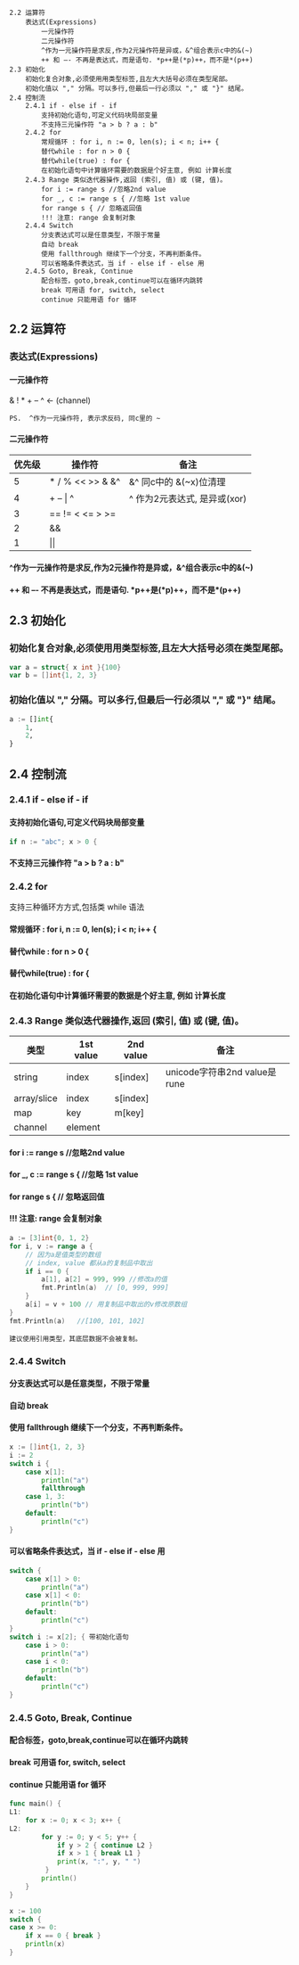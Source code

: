 
    2.2 运算符
        表达式(Expressions)
            一元操作符
            二元操作符
            ^作为一元操作符是求反,作为2元操作符是异或，&^组合表示c中的&(~)
            ++ 和 –- 不再是表达式，而是语句. *p++是(*p)++，而不是*(p++)
    2.3 初始化
        初始化复合对象,必须使⽤用类型标签,且左⼤大括号必须在类型尾部。
        初始化值以 "," 分隔。可以多⾏,但最后一⾏必须以 "," 或 "}" 结尾。
    2.4 控制流
        2.4.1 if - else if - if
            支持初始化语句,可定义代码块局部变量
            不支持三元操作符 "a > b ? a : b"
        2.4.2 for
            常规循环 : for i, n := 0, len(s); i < n; i++ {
            替代while : for n > 0 {
            替代while(true) : for {
            在初始化语句中计算循环需要的数据是个好主意, 例如 计算长度
        2.4.3 Range 类似迭代器操作,返回 (索引, 值) 或 (键, 值)。
            for i := range s //忽略2nd value
            for _, c := range s { //忽略 1st value
            for range s { // 忽略返回值
            !!! 注意: range 会复制对象
        2.4.4 Switch
            分支表达式可以是任意类型，不限于常量
            自动 break
            使用 fallthrough 继续下一个分支，不再判断条件。
            可以省略条件表达式，当 if - else if - else 用
        2.4.5 Goto, Break, Continue
            配合标签，goto,break,continue可以在循环内跳转
            break 可用语 for, switch, select
            continue 只能用语 for 循环



## 2.2 运算符


### 表达式(Expressions)

#### 一元操作符

& ! * + – ^  <- (channel) 

    PS.  ^作为一元操作符, 表示求反码, 同c里的 ~



#### 二元操作符

优先级  | 操作符   | 备注
------------- | ------------- | --------
5  |  \* / % << >> & &^ |  &^ 同c中的 &(~x)位清理
4  |  \+ – \| ^  |   ^ 作为2元表达式, 是异或(xor) 
3  |  == != < <= > >=  |    
2  |    &&      |
1  |    \|\|      |

#### ^作为一元操作符是求反,作为2元操作符是异或，&^组合表示c中的&(~)

#### ++ 和 –- 不再是表达式，而是语句. \*p++是(\*p)++，而不是\*(p++)  


## 2.3 初始化

### 初始化复合对象,必须使⽤用类型标签,且左⼤大括号必须在类型尾部。

```go
var a = struct{ x int }{100}
var b = []int{1, 2, 3}
```

### 初始化值以 "," 分隔。可以多⾏,但最后一⾏必须以 "," 或 "}" 结尾。

```python
a := []int{ 
    1,
    2,
}
```


## 2.4 控制流

### 2.4.1 if - else if - if

#### 支持初始化语句,可定义代码块局部变量

```go
if n := "abc"; x > 0 {
```

#### 不支持三元操作符 "a > b ? a : b"

### 2.4.2 for

支持三种循环⽅方式,包括类 while 语法

#### 常规循环 :     for i, n := 0, len(s); i < n; i++ {

#### 替代while :    for n > 0 {

#### 替代while(true) :   for {

#### 在初始化语句中计算循环需要的数据是个好主意, 例如 计算长度

### 2.4.3 Range  类似迭代器操作,返回 (索引, 值) 或 (键, 值)。


类型| 1st value | 2nd value |备注
  ---|---|---|---
string|index|s[index]| unicode字符串2nd value是rune
array/slice|index|s[index]
map| key | m[key]
channel | element

#### for i := range s   //忽略2nd value
#### for _, c := range s {   //忽略 1st value
#### for range s {   // 忽略返回值

#### !!! 注意: range 会复制对象

```go
a := [3]int{0, 1, 2}
for i, v := range a {
    // 因为a是值类型的数组
    // index, value 都从a的复制品中取出
    if i == 0 {
        a[1], a[2] = 999, 999 //修改a的值
        fmt.Println(a)  // [0, 999, 999]
    }
    a[i] = v + 100 // 用复制品中取出的v修改原数组
}
fmt.Println(a)   //[100, 101, 102]
```

    建议使用引用类型，其底层数据不会被复制。


### 2.4.4 Switch

#### 分支表达式可以是任意类型，不限于常量
#### 自动 break
#### 使用 fallthrough 继续下一个分支，不再判断条件。

```go
x := []int{1, 2, 3}
i := 2
switch i {
    case x[1]:
        println("a")
        fallthrough
    case 1, 3:
        println("b")
    default:
        println("c")
}
```

#### 可以省略条件表达式，当 if - else if - else 用

```go
switch {
    case x[1] > 0:
        println("a")
    case x[1] < 0:
        println("b")
    default:
        println("c")
}
switch i := x[2]; { 带初始化语句
    case i > 0:
        println("a")
    case i < 0:
        println("b")
    default:
        println("c")
}
```

### 2.4.5 Goto, Break, Continue

#### 配合标签，goto,break,continue可以在循环内跳转
#### break 可用语 for, switch, select
#### continue 只能用语 for 循环

```go
func main() {
L1:
    for x := 0; x < 3; x++ {
L2:
        for y := 0; y < 5; y++ {
            if y > 2 { continue L2 }
            if x > 1 { break L1 }
            print(x, ":", y, " ")
         }
        println()
    }
}
```

```go
x := 100
switch {
case x >= 0:
    if x == 0 { break }
    println(x)
}
```

